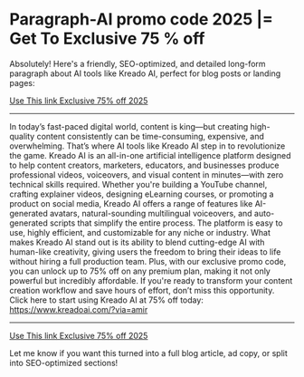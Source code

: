 # Paragraph-AI promo code 2025 |= Get To Exclusive 75 % off 
Absolutely! Here's a friendly, SEO-optimized, and detailed long-form paragraph about AI tools like Kreado AI, perfect for blog posts or landing pages:

[Use This link Exclusive 75% off 2025](https://paragraphai.com?ref=mta0yjd&tapfiliateRef=mta0yjd)

---

In today’s fast-paced digital world, content is king—but creating high-quality content consistently can be time-consuming, expensive, and overwhelming. That’s where AI tools like Kreado AI step in to revolutionize the game. Kreado AI is an all-in-one artificial intelligence platform designed to help content creators, marketers, educators, and businesses produce professional videos, voiceovers, and visual content in minutes—with zero technical skills required. Whether you're building a YouTube channel, crafting explainer videos, designing eLearning courses, or promoting a product on social media, Kreado AI offers a range of features like AI-generated avatars, natural-sounding multilingual voiceovers, and auto-generated scripts that simplify the entire process. The platform is easy to use, highly efficient, and customizable for any niche or industry. What makes Kreado AI stand out is its ability to blend cutting-edge AI with human-like creativity, giving users the freedom to bring their ideas to life without hiring a full production team. Plus, with our exclusive promo code, you can unlock up to 75% off on any premium plan, making it not only powerful but incredibly affordable. If you're ready to transform your content creation workflow and save hours of effort, don’t miss this opportunity. Click here to start using Kreado AI at 75% off today: https://www.kreadoai.com/?via=amir


---
[Use This link Exclusive 75% off 2025](https://paragraphai.com?ref=mta0yjd&tapfiliateRef=mta0yjd)

Let me know if you want this turned into a full blog article, ad copy, or split into SEO-optimized sections!

